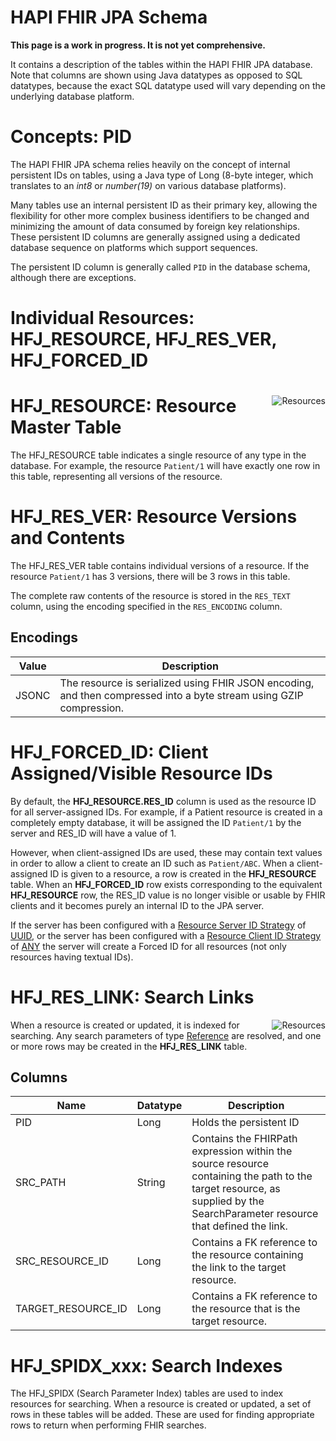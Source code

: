 # HAPI FHIR JPA Schema

**This page is a work in progress. It is not yet comprehensive.**

It contains a description of the tables within the HAPI FHIR JPA database. Note that columns are shown using Java datatypes as opposed to SQL datatypes, because the exact SQL datatype used will vary depending on the underlying database platform. 

# Concepts: PID

The HAPI FHIR JPA schema relies heavily on the concept of internal persistent IDs on tables, using a Java type of Long (8-byte integer, which translates to an *int8* or *number(19)* on various database platforms).

Many tables use an internal persistent ID as their primary key, allowing the flexibility for other more complex business identifiers to be changed and minimizing the amount of data consumed by foreign key relationships. These persistent ID columns are generally assigned using a dedicated database sequence on platforms which support sequences.

The persistent ID column is generally called `PID` in the database schema, although there are exceptions.

# Individual Resources: HFJ_RESOURCE, HFJ_RES_VER, HFJ_FORCED_ID

<img src="/hapi-fhir/docs/images/jpa_erd_resources.png" alt="Resources" align="right"/>

<a name="HFJ_RESOURCE"/>

# HFJ_RESOURCE: Resource Master Table

The HFJ_RESOURCE table indicates a single resource of any type in the database. For example, the resource `Patient/1` will have exactly one row in this table, representing all versions of the resource.


<a name="HFJ_RES_VER"/>

# HFJ_RES_VER: Resource Versions and Contents

The HFJ_RES_VER table contains individual versions of a resource. If the resource `Patient/1` has 3 versions, there will be 3 rows in this table.

The complete raw contents of the resource is stored in the `RES_TEXT` column, using the encoding specified in the `RES_ENCODING` column.

## Encodings

<table class="table table-striped table-condensed">
    <thead>
        <tr>
            <th>Value</th>
            <th>Description</th>
        </tr>
    </thead>
    <tbody>
        <tr>
            <td>JSONC</td>
            <td>
                The resource is serialized using FHIR JSON encoding, and then compressed into a byte stream using GZIP compression. 
            </td>        
        </tr>
    </tbody>
</table>     

<a name="HFJ_FORCED_ID"/>

# HFJ_FORCED_ID: Client Assigned/Visible Resource IDs

By default, the **HFJ_RESOURCE.RES_ID** column is used as the resource ID for all server-assigned IDs. For example, if a Patient resource is created in a completely empty database, it will be assigned the ID `Patient/1` by the server and RES_ID will have a value of 1.

However, when client-assigned IDs are used, these may contain text values in order to allow a client to create an ID such as `Patient/ABC`. When a client-assigned ID is given to a resource, a row is created in the **HFJ_RESOURCE** table. When an **HFJ_FORCED_ID** row exists corresponding to the equivalent **HFJ_RESOURCE** row, the RES_ID value is no longer visible or usable by FHIR clients and it becomes purely an internal ID to the JPA server.

If the server has been configured with a [Resource Server ID Strategy](/apidocs/hapi-fhir-jpaserver-api/undefined/ca/uhn/fhir/jpa/api/config/DaoConfig.html#setResourceServerIdStrategy(ca.uhn.fhir.jpa.api.config.DaoConfig.IdStrategyEnum)) of [UUID](/apidocs/hapi-fhir-jpaserver-api/undefined/ca/uhn/fhir/jpa/api/config/DaoConfig.IdStrategyEnum.html#UUID), or the server has been configured with a [Resource Client ID Strategy](/apidocs/hapi-fhir-jpaserver-api/undefined/ca/uhn/fhir/jpa/api/config/DaoConfig.html#setResourceClientIdStrategy(ca.uhn.fhir.jpa.api.config.DaoConfig.ClientIdStrategyEnum)) of [ANY](/apidocs/hapi-fhir-jpaserver-api/undefined/ca/uhn/fhir/jpa/api/config/DaoConfig.ClientIdStrategyEnum.html#ANY) the server will create a Forced ID for all resources (not only resources having textual IDs).


<a name="HFJ_RES_LINK"/>

# HFJ_RES_LINK: Search Links

<img src="/hapi-fhir/docs/images/jpa_erd_resources.png" alt="Resources" align="right"/>

When a resource is created or updated, it is indexed for searching. Any search parameters of type [Reference](http://hl7.org/fhir/search.html#reference) are resolved, and one or more rows may be created in the **HFJ_RES_LINK** table.

## Columns

<table class="table table-striped table-condensed">
    <thead>
        <tr>
            <th>Name</th>
            <th>Datatype</th>
            <th>Description</th>
        </tr>
    </thead>
    <tbody>
        <tr>
            <td>PID</td>
            <td>Long</td>
            <td>
                Holds the persistent ID 
            </td>        
        </tr>
        <tr>
            <td>SRC_PATH</td>
            <td>String</td>
            <td>
                Contains the FHIRPath expression within the source resource containing the path to the target resource, as supplied by the SearchParameter resource that defined the link.  
            </td>        
        </tr>
        <tr>
            <td>SRC_RESOURCE_ID</td>
            <td>Long</td>
            <td>
                Contains a FK reference to the resource containing the link to the target resource. 
            </td>        
        </tr>
        <tr>
            <td>TARGET_RESOURCE_ID</td>
            <td>Long</td>
            <td>
                Contains a FK reference to the resource that is the target resource. 
            </td>        
        </tr>
    </tbody>
</table>     

<a name="indexes"/>

# HFJ_SPIDX_xxx: Search Indexes

The HFJ_SPIDX (Search Parameter Index) tables are used to index resources for searching. When a resource is created or updated, a set of rows in these tables will be added. These are used for finding appropriate rows to return when performing FHIR searches.
